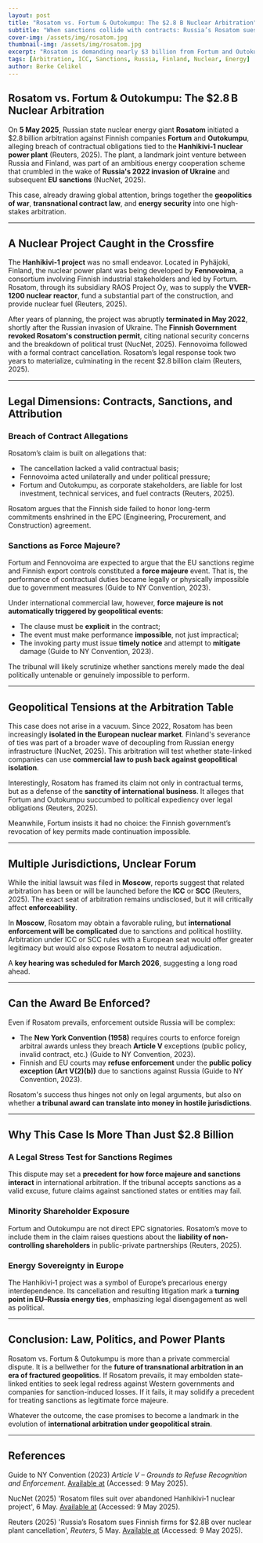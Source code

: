 ```yaml
---
layout: post
title: "Rosatom vs. Fortum & Outokumpu: The $2.8 B Nuclear Arbitration"
subtitle: "When sanctions collide with contracts: Russia’s Rosatom sues over Finland’s cancelled Hanhikivi‑1 nuclear deal"
cover-img: /assets/img/rosatom.jpg
thumbnail-img: /assets/img/rosatom.jpg
excerpt: "Rosatom is demanding nearly $3 billion from Fortum and Outokumpu over the cancelled Hanhikivi‑1 nuclear plant — a case where sanctions law meets global arbitration."
tags: [Arbitration, ICC, Sanctions, Russia, Finland, Nuclear, Energy]
author: Berke Celikel
---
```


## Rosatom vs. Fortum & Outokumpu: The $2.8 B Nuclear Arbitration

On **5 May 2025**, Russian state nuclear energy giant **Rosatom** initiated a $2.8 billion arbitration against Finnish companies **Fortum** and **Outokumpu**, alleging breach of contractual obligations tied to the **Hanhikivi‑1 nuclear power plant** (Reuters, 2025). The plant, a landmark joint venture between Russia and Finland, was part of an ambitious energy cooperation scheme that crumbled in the wake of **Russia's 2022 invasion of Ukraine** and subsequent **EU sanctions** (NucNet, 2025).

This case, already drawing global attention, brings together the **geopolitics of war**, **transnational contract law**, and **energy security** into one high-stakes arbitration.

---

## A Nuclear Project Caught in the Crossfire

The **Hanhikivi‑1 project** was no small endeavor. Located in Pyhäjoki, Finland, the nuclear power plant was being developed by **Fennovoima**, a consortium involving Finnish industrial stakeholders and led by Fortum. Rosatom, through its subsidiary RAOS Project Oy, was to supply the **VVER-1200 nuclear reactor**, fund a substantial part of the construction, and provide nuclear fuel (Reuters, 2025).

After years of planning, the project was abruptly **terminated in May 2022**, shortly after the Russian invasion of Ukraine. The **Finnish Government revoked Rosatom's construction permit**, citing national security concerns and the breakdown of political trust (NucNet, 2025). Fennovoima followed with a formal contract cancellation. Rosatom’s legal response took two years to materialize, culminating in the recent $2.8 billion claim (Reuters, 2025).

---

## Legal Dimensions: Contracts, Sanctions, and Attribution

### Breach of Contract Allegations

Rosatom’s claim is built on allegations that:
- The cancellation lacked a valid contractual basis;
- Fennovoima acted unilaterally and under political pressure;
- Fortum and Outokumpu, as corporate stakeholders, are liable for lost investment, technical services, and fuel contracts (Reuters, 2025).

Rosatom argues that the Finnish side failed to honor long-term commitments enshrined in the EPC (Engineering, Procurement, and Construction) agreement.

### Sanctions as Force Majeure?

Fortum and Fennovoima are expected to argue that the EU sanctions regime and Finnish export controls constituted a **force majeure** event. That is, the performance of contractual duties became legally or physically impossible due to government measures (Guide to NY Convention, 2023).

Under international commercial law, however, **force majeure is not automatically triggered by geopolitical events**:
- The clause must be **explicit** in the contract;
- The event must make performance **impossible**, not just impractical;
- The invoking party must issue **timely notice** and attempt to **mitigate** damage (Guide to NY Convention, 2023).

The tribunal will likely scrutinize whether sanctions merely made the deal politically untenable or genuinely impossible to perform.

---

## Geopolitical Tensions at the Arbitration Table

This case does not arise in a vacuum. Since 2022, Rosatom has been increasingly **isolated in the European nuclear market**. Finland's severance of ties was part of a broader wave of decoupling from Russian energy infrastructure (NucNet, 2025). This arbitration will test whether state-linked companies can use **commercial law to push back against geopolitical isolation**.

Interestingly, Rosatom has framed its claim not only in contractual terms, but as a defense of the **sanctity of international business**. It alleges that Fortum and Outokumpu succumbed to political expediency over legal obligations (Reuters, 2025).

Meanwhile, Fortum insists it had no choice: the Finnish government’s revocation of key permits made continuation impossible.

---

## Multiple Jurisdictions, Unclear Forum

While the initial lawsuit was filed in **Moscow**, reports suggest that related arbitration has been or will be launched before the **ICC** or **SCC** (Reuters, 2025). The exact seat of arbitration remains undisclosed, but it will critically affect **enforceability**.

In **Moscow**, Rosatom may obtain a favorable ruling, but **international enforcement will be complicated** due to sanctions and political hostility. Arbitration under ICC or SCC rules with a European seat would offer greater legitimacy but would also expose Rosatom to neutral adjudication.

A **key hearing was scheduled for March 2026**, suggesting a long road ahead.

---

## Can the Award Be Enforced?

Even if Rosatom prevails, enforcement outside Russia will be complex:
- The **New York Convention (1958)** requires courts to enforce foreign arbitral awards unless they breach **Article V** exceptions (public policy, invalid contract, etc.) (Guide to NY Convention, 2023).
- Finnish and EU courts may **refuse enforcement** under the **public policy exception (Art V(2)(b))** due to sanctions against Russia (Guide to NY Convention, 2023).

Rosatom's success thus hinges not only on legal arguments, but also on whether **a tribunal award can translate into money in hostile jurisdictions**.

---

## Why This Case Is More Than Just $2.8 Billion

### A Legal Stress Test for Sanctions Regimes

This dispute may set a **precedent for how force majeure and sanctions interact** in international arbitration. If the tribunal accepts sanctions as a valid excuse, future claims against sanctioned states or entities may fail.

### Minority Shareholder Exposure

Fortum and Outokumpu are not direct EPC signatories. Rosatom’s move to include them in the claim raises questions about the **liability of non-controlling shareholders** in public-private partnerships (Reuters, 2025).

### Energy Sovereignty in Europe

The Hanhikivi‑1 project was a symbol of Europe’s precarious energy interdependence. Its cancellation and resulting litigation mark a **turning point in EU–Russia energy ties**, emphasizing legal disengagement as well as political.

---

## Conclusion: Law, Politics, and Power Plants

Rosatom vs. Fortum & Outokumpu is more than a private commercial dispute. It is a bellwether for the **future of transnational arbitration in an era of fractured geopolitics**. If Rosatom prevails, it may embolden state-linked entities to seek legal redress against Western governments and companies for sanction-induced losses. If it fails, it may solidify a precedent for treating sanctions as legitimate force majeure.

Whatever the outcome, the case promises to become a landmark in the evolution of **international arbitration under geopolitical strain**.

---

## References

Guide to NY Convention (2023) *Article V – Grounds to Refuse Recognition and Enforcement*. [Available at](https://newyorkconvention1958.org/index.php?lvl=cmspage&pageid=10) (Accessed: 9 May 2025).

NucNet (2025) 'Rosatom files suit over abandoned Hanhikivi‑1 nuclear project', 6 May. [Available at](https://www.nucnet.org/news/rosatom-has-filed-lawsuit-over-abandoned-hanhikivi-1-nuclear-project-in-finland-reports-say-5-2-2025) (Accessed: 9 May 2025).

Reuters (2025) 'Russia’s Rosatom sues Finnish firms for $2.8B over nuclear plant cancellation', *Reuters*, 5 May. [Available at](https://www.reuters.com/business/energy/russias-rosatom-sues-finnish-firms-28-bln-over-nuclear-plant-contract-2025-05-05/) (Accessed: 9 May 2025).
